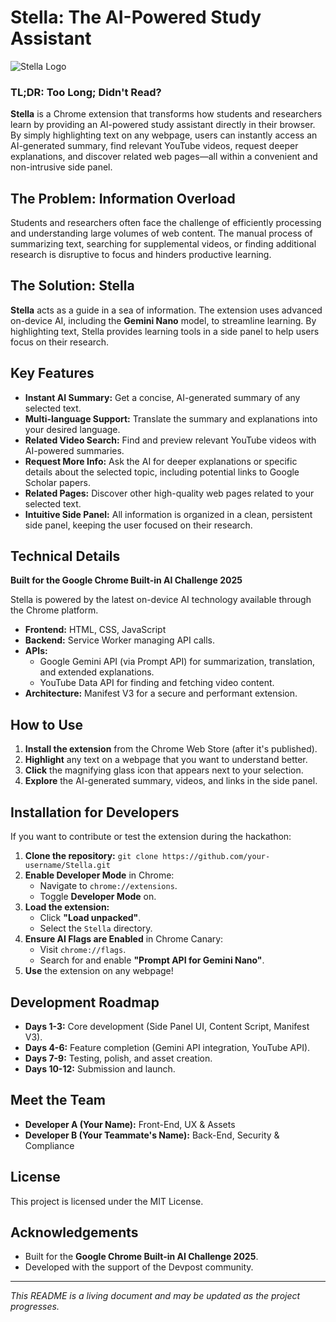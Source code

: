 # Stella: The AI-Powered Study Assistant

![Stella Logo](https://raw.githubusercontent.com/your-username/Stella/main/assets/icon_128.png)

### TL;DR: Too Long; Didn't Read?

**Stella** is a Chrome extension that transforms how students and researchers learn by providing an AI-powered study assistant directly in their browser. By simply highlighting text on any webpage, users can instantly access an AI-generated summary, find relevant YouTube videos, request deeper explanations, and discover related web pages—all within a convenient and non-intrusive side panel.

## The Problem: Information Overload

Students and researchers often face the challenge of efficiently processing and understanding large volumes of web content. The manual process of summarizing text, searching for supplemental videos, or finding additional research is disruptive to focus and hinders productive learning.

## The Solution: Stella

**Stella** acts as a guide in a sea of information. The extension uses advanced on-device AI, including the **Gemini Nano** model, to streamline learning. By highlighting text, Stella provides learning tools in a side panel to help users focus on their research.

## Key Features

*   **Instant AI Summary:** Get a concise, AI-generated summary of any selected text.
*   **Multi-language Support:** Translate the summary and explanations into your desired language.
*   **Related Video Search:** Find and preview relevant YouTube videos with AI-powered summaries.
*   **Request More Info:** Ask the AI for deeper explanations or specific details about the selected topic, including potential links to Google Scholar papers.
*   **Related Pages:** Discover other high-quality web pages related to your selected text.
*   **Intuitive Side Panel:** All information is organized in a clean, persistent side panel, keeping the user focused on their research.

## Technical Details

**Built for the Google Chrome Built-in AI Challenge 2025**

Stella is powered by the latest on-device AI technology available through the Chrome platform.

*   **Frontend:** HTML, CSS, JavaScript
*   **Backend:** Service Worker managing API calls.
*   **APIs:**
    *   Google Gemini API (via Prompt API) for summarization, translation, and extended explanations.
    *   YouTube Data API for finding and fetching video content.
*   **Architecture:** Manifest V3 for a secure and performant extension.

## How to Use

1.  **Install the extension** from the Chrome Web Store (after it's published).
2.  **Highlight** any text on a webpage that you want to understand better.
3.  **Click** the magnifying glass icon that appears next to your selection.
4.  **Explore** the AI-generated summary, videos, and links in the side panel.

## Installation for Developers

If you want to contribute or test the extension during the hackathon:

1.  **Clone the repository:**
    `git clone https://github.com/your-username/Stella.git`
2.  **Enable Developer Mode** in Chrome:
    *   Navigate to `chrome://extensions`.
    *   Toggle **Developer Mode** on.
3.  **Load the extension:**
    *   Click **"Load unpacked"**.
    *   Select the `Stella` directory.
4.  **Ensure AI Flags are Enabled** in Chrome Canary:
    *   Visit `chrome://flags`.
    *   Search for and enable **"Prompt API for Gemini Nano"**.
5.  **Use** the extension on any webpage!

## Development Roadmap

*   **Days 1-3:** Core development (Side Panel UI, Content Script, Manifest V3).
*   **Days 4-6:** Feature completion (Gemini API integration, YouTube API).
*   **Days 7-9:** Testing, polish, and asset creation.
*   **Days 10-12:** Submission and launch.

## Meet the Team

*   **Developer A (Your Name):** Front-End, UX & Assets
*   **Developer B (Your Teammate's Name):** Back-End, Security & Compliance

## License

This project is licensed under the MIT License.

## Acknowledgements

*   Built for the **Google Chrome Built-in AI Challenge 2025**.
*   Developed with the support of the Devpost community.

---

*This README is a living document and may be updated as the project progresses.*
